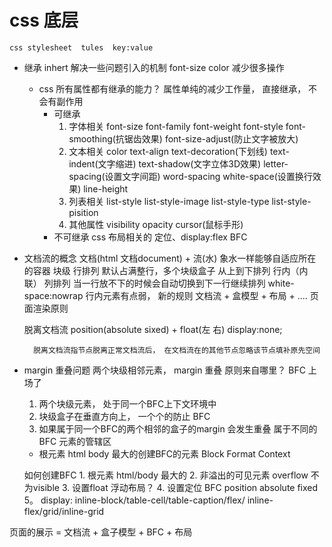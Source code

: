# css 底层
    css stylesheet  tules  key:value

- 继承 inhert 解决一些问题引入的机制
    font-size color 减少很多操作
    - css 所有属性都有继承的能力？
        属性单纯的减少工作量， 直接继承， 不会有副作用
        -   可继承
            1. 字体相关
                font-size font-family font-weight font-style font-smoothing(抗锯齿效果) font-size-adjust(防止文字被放大)
            2. 文本相关
                color text-align text-decoration(下划线) text-indent(文字缩进) text-shadow(文字立体3D效果) 
                letter-spacing(设置文字间距) word-spacing white-space(设置换行效果)  line-height
            3. 列表相关
                list-style list-style-image list-style-type list-style-pisition
            4. 其他属性
                visibility opacity cursor(鼠标手形)
        - 不可继承 css  布局相关的
            定位、display:flex BFC

- 文档流的概念
    文档(html 文档document) + 流(水)    象水一样能够自适应所在的容器
        块级 行排列
            默认占满整行，多个块级盒子 从上到下排列
        行内（内联） 列排列
            当一行放不下的时候会自动切换到下一行继续排列 white-space:nowrap
            行内元素有点弱， 新的规则
        文档流 + 盒模型 + 布局 + ....  页面渲染原则

    脱离文档流
        position(absolute  sixed) + float(左  右)    display:none;

        脱离文档流指节点脱离正常文档流后， 在文档流在的其他节点忽略该节点填补原先空间

- margin 重叠问题
    两个块级相邻元素， margin 重叠 原则来自哪里？
    BFC 上场了
    1. 两个块级元素， 处于同一个BFC上下文环境中
    2. 块级盒子在垂直方向上， 一个个的防止 BFC
    3. 如果属于同一个BFC的两个相邻的盒子的margin 会发生重叠
        属于不同的BFC 元素的管辖区

    - 根元素 html body 最大的创建BFC的元素  Block Format Context


    如何创建BFC
        1. 根元素 html/body 最大的
        2. 非溢出的可见元素 overflow 不为visible 
        3. 设置float 浮动布局？
        4. 设置定位 BFC position absolute fixed
        5。 display: inline-block/table-cell/table-caption/flex/
            inline-flex/grid/inline-grid

页面的展示 = 文档流 + 盒子模型 + BFC + 布局